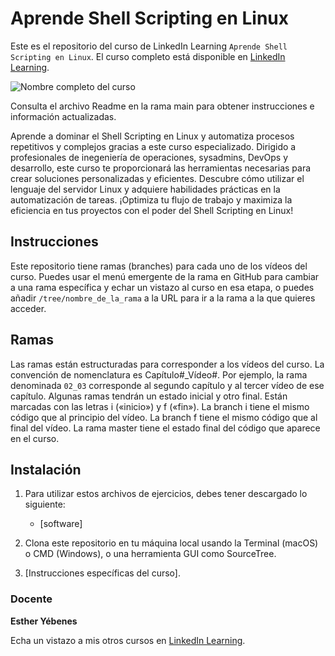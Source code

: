 # Aprende Shell Scripting en Linux

Este es el repositorio del curso de LinkedIn Learning `Aprende Shell Scripting en Linux`. El curso completo está disponible en [LinkedIn Learning][lil-course-url].

![Nombre completo del curso][lil-thumbnail-url] 

Consulta el archivo Readme en la rama main para obtener instrucciones e información actualizadas.

Aprende a dominar el Shell Scripting en Linux y automatiza procesos repetitivos y complejos gracias a este curso especializado. Dirigido a profesionales de inegeniería de operaciones, sysadmins, DevOps y desarrollo, este curso te proporcionará las herramientas necesarias para crear soluciones personalizadas y eficientes. Descubre cómo utilizar el lenguaje del servidor Linux y adquiere habilidades prácticas en la automatización de tareas. ¡Optimiza tu flujo de trabajo y maximiza la eficiencia en tus proyectos con el poder del Shell Scripting en Linux!

## Instrucciones

Este repositorio tiene ramas (branches) para cada uno de los vídeos del curso. Puedes usar el menú emergente de la rama en GitHub para cambiar a una rama específica y echar un vistazo al curso en esa etapa, o puedes añadir `/tree/nombre_de_la_rama` a la URL para ir a la rama a la que quieres acceder.

## Ramas

Las ramas están estructuradas para corresponder a los vídeos del curso. La convención de nomenclatura es Capítulo#_Vídeo#. Por ejemplo, la rama denominada `02_03` corresponde al segundo capítulo y al tercer vídeo de ese capítulo. Algunas ramas tendrán un estado inicial y otro final. Están marcadas con las letras i («inicio») y f («fin»). La branch i tiene el mismo código que al principio del vídeo. La branch f tiene el mismo código que al final del vídeo. La rama master tiene el estado final del código que aparece en el curso.

## Instalación

1. Para utilizar estos archivos de ejercicios, debes tener descargado lo siguiente:
   - [software]

2. Clona este repositorio en tu máquina local usando la Terminal (macOS) o CMD (Windows), o una herramienta GUI como SourceTree.
3. [Instrucciones específicas del curso].

### Docente

**Esther Yébenes**

Echa un vistazo a mis otros cursos en [LinkedIn Learning](https://www.linkedin.com/learning/instructors/esther-yebenes).

[0]: # (Replace these placeholder URLs with actual course URLs)
[lil-course-url]: https://www.linkedin.com
[lil-thumbnail-url]: https:

[1]: # (End of ES-Instruction ###############################################################################################)
